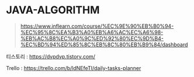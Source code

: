 # JAVA-ALGORITHM
> https://www.inflearn.com/course/%EC%9E%90%EB%B0%94-%EC%95%8C%EA%B3%A0%EB%A6%AC%EC%A6%98-%EB%AC%B8%EC%A0%9C%ED%92%80%EC%9D%B4-%EC%BD%94%ED%85%8C%EB%8C%80%EB%B9%84/dashboard

티스토리 : https://dvpdvp.tistory.com/

Trello : https://trello.com/b/ldNEfeTI/daily-tasks-planner
<!-- ### STEP 0
> 회원 주문 예제로 서비스 구현

### STEP 1
> * 0번 리팩토링 스프링 컨테이너 없이 DI 구현
> * AppConfig 생성으로 관심사를 분리
> * 객체 생성 연결의 역할과 실행의 역할 구분

### STEP 2
> * 1번 리팩토링 스프링 컨테이너 적용
> * @Bean @Configuration
> * BeanDefinition 및 Bean Role Study
 -->

